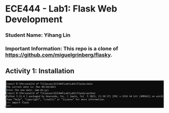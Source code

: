# ECE444 - Lab1: Flask Web Development

### Student Name: Yihang Lin
### Important Information: This repo is a clone of https://github.com/miguelgrinberg/flasky. 


## Activity 1: Installation
![img.png](Screenshots/img.png)

